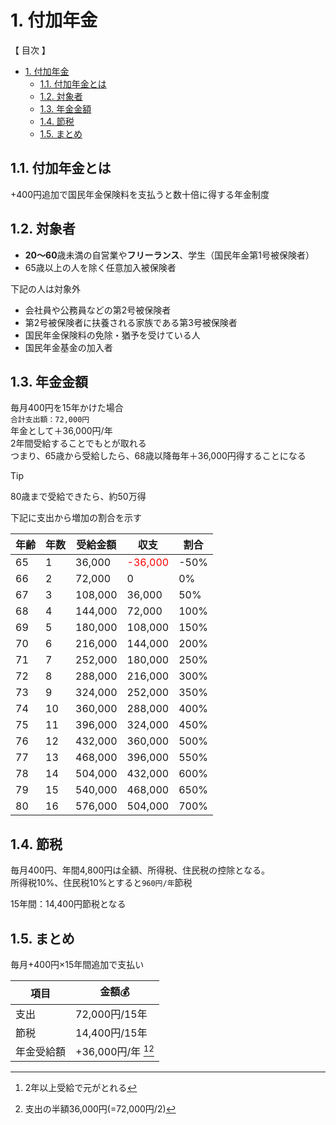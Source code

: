 # 1. 付加年金

【 目次 】
- [1. 付加年金](#1-付加年金)
  - [1.1. 付加年金とは](#11-付加年金とは)
  - [1.2. 対象者](#12-対象者)
  - [1.3. 年金金額](#13-年金金額)
  - [1.4. 節税](#14-節税)
  - [1.5. まとめ](#15-まとめ)


## 1.1. 付加年金とは

+400円追加で国民年金保険料を支払うと数十倍に得する年金制度

## 1.2. 対象者

- **20〜60**歳未満の自営業や**フリーランス**、学生（国民年金第1号被保険者）
- 65歳以上の人を除く任意加入被保険者

下記の人は対象外

- 会社員や公務員などの第2号被保険者
- 第2号被保険者に扶養される家族である第3号被保険者
- 国民年金保険料の免除・猶予を受けている人
- 国民年金基金の加入者

## 1.3. 年金金額

毎月400円を15年かけた場合  
`合計支出額：72,000円`  
年金として＋36,000円/年  
2年間受給することでもとが取れる  
つまり、65歳から受給したら、68歳以降毎年＋36,000円得することになる

> [!TIP]
> 80歳まで受給できたら、約50万得

下記に支出から増加の割合を示す

| 年齢 | 年数 | 受給金額 | 収支 | 割合 |
|---|---|---|---|---|
| 65 | 1 | 36,000 | <font color='red'>-36,000</font> | -50% |
| 66 | 2 | 72,000 | 0 | 0% |
| 67 | 3 | 108,000 | 36,000 | 50% |
| 68 | 4 | 144,000 | 72,000 | 100% |
| 69 | 5 | 180,000 | 108,000 | 150% |
| 70 | 6 | 216,000 | 144,000 | 200% |
| 71 | 7 | 252,000 | 180,000 | 250% |
| 72 | 8 | 288,000 | 216,000 | 300% |
| 73 | 9 | 324,000 | 252,000 | 350% |
| 74 | 10 | 360,000 | 288,000 | 400% |
| 75 | 11 | 396,000 | 324,000 | 450% |
| 76 | 12 | 432,000 | 360,000 | 500% |
| 77 | 13 | 468,000 | 396,000 | 550% |
| 78 | 14 | 504,000 | 432,000 | 600% |
| 79 | 15 | 540,000 | 468,000 | 650% |
| 80 | 16 | 576,000 | 504,000 | 700% |

## 1.4. 節税

毎月400円、年間4,800円は全額、所得税、住民税の控除となる。  
所得税10%、住民税10%とすると`960円/年`節税  

15年間：14,400円節税となる

## 1.5. まとめ

毎月+400円×15年間追加で支払い

項目 | 金額💰
------- | -------
支出 | 72,000円/15年
節税 | 14,400円/15年
年金受給額 | +36,000円/年 [^1][^2]

[^1]: 2年以上受給で元がとれる
[^2]: 支出の半額36,000円(=72,000円/2)
